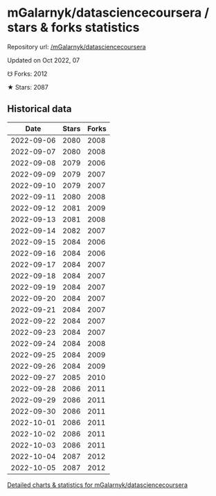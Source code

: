 # mGalarnyk/datasciencecoursera / stars & forks statistics

Repository url: [/mGalarnyk/datasciencecoursera](https://github.com/mGalarnyk/datasciencecoursera)

Updated on Oct 2022, 07

☋ Forks: 2012

★ Stars: 2087

## Historical data
| Date | Stars | Forks |
|------|-------|-------|
| 2022-09-06 | 2080 | 2008 | 
| 2022-09-07 | 2080 | 2008 | 
| 2022-09-08 | 2079 | 2006 | 
| 2022-09-09 | 2079 | 2007 | 
| 2022-09-10 | 2079 | 2007 | 
| 2022-09-11 | 2080 | 2008 | 
| 2022-09-12 | 2081 | 2009 | 
| 2022-09-13 | 2081 | 2008 | 
| 2022-09-14 | 2082 | 2007 | 
| 2022-09-15 | 2084 | 2006 | 
| 2022-09-16 | 2084 | 2006 | 
| 2022-09-17 | 2084 | 2007 | 
| 2022-09-18 | 2084 | 2007 | 
| 2022-09-19 | 2084 | 2007 | 
| 2022-09-20 | 2084 | 2007 | 
| 2022-09-21 | 2084 | 2007 | 
| 2022-09-22 | 2084 | 2007 | 
| 2022-09-23 | 2084 | 2007 | 
| 2022-09-24 | 2084 | 2008 | 
| 2022-09-25 | 2084 | 2009 | 
| 2022-09-26 | 2084 | 2009 | 
| 2022-09-27 | 2085 | 2010 | 
| 2022-09-28 | 2086 | 2011 | 
| 2022-09-29 | 2086 | 2011 | 
| 2022-09-30 | 2086 | 2011 | 
| 2022-10-01 | 2086 | 2011 | 
| 2022-10-02 | 2086 | 2011 | 
| 2022-10-03 | 2086 | 2011 | 
| 2022-10-04 | 2087 | 2012 | 
| 2022-10-05 | 2087 | 2012 | 


[Detailed charts & statistics for mGalarnyk/datasciencecoursera](https://reviewgithub.com/rep/mGalarnyk/datasciencecoursera)
